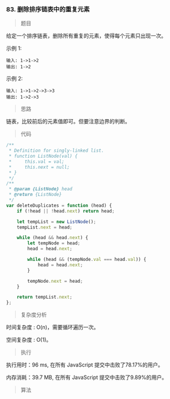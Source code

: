### 83. 删除排序链表中的重复元素

> 题目

给定一个排序链表，删除所有重复的元素，使得每个元素只出现一次。

示例 1:
```
输入: 1->1->2
输出: 1->2
```

示例 2:
```
输入: 1->1->2->3->3
输出: 1->2->3
```

> 思路

链表，比较前后的元素值即可。但要注意边界的判断。

> 代码

```js
/**
 * Definition for singly-linked list.
 * function ListNode(val) {
 *     this.val = val;
 *     this.next = null;
 * }
 */
/**
 * @param {ListNode} head
 * @return {ListNode}
 */
var deleteDuplicates = function (head) {
    if (!head || !head.next) return head;

    let tempList = new ListNode();
    tempList.next = head;

    while (head && head.next) {
        let tempNode = head;
        head = head.next;

        while (head && (tempNode.val === head.val)) {
            head = head.next;
        }

        tempNode.next = head;
    }

    return tempList.next;
};
```

> 复杂度分析

时间复杂度 : O(n)，需要循环遍历一次。

空间复杂度 : O(1)。

> 执行

执行用时：96 ms, 在所有 JavaScript 提交中击败了78.17%的用户。

内存消耗：39.7 MB, 在所有 JavaScript 提交中击败了9.89%的用户。

> 算法

